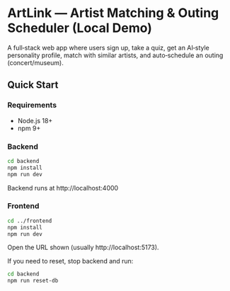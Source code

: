 # ArtLink — Artist Matching & Outing Scheduler (Local Demo)

A full‑stack web app where users sign up, take a quiz, get an AI‑style personality profile, match with similar artists, and auto‑schedule an outing (concert/museum).

## Quick Start
### Requirements
- Node.js 18+
- npm 9+

### Backend
```bash
cd backend
npm install
npm run dev
```
Backend runs at http://localhost:4000

### Frontend
```bash
cd ../frontend
npm install
npm run dev
```
Open the URL shown (usually http://localhost:5173).

If you need to reset, stop backend and run:
```bash
cd backend
npm run reset-db
```
